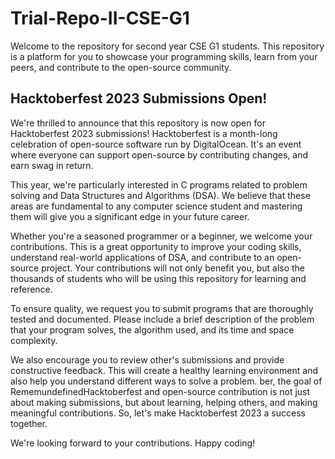 # Trial-Repo-II-CSE-G1
Welcome to the repository for second year CSE G1 students. This repository is a platform for you to showcase your programming skills, learn from your peers, and contribute to the open-source community.

## Hacktoberfest 2023 Submissions Open!
We're thrilled to announce that this repository is now open for Hacktoberfest 2023 submissions! Hacktoberfest is a month-long celebration of open-source software run by DigitalOcean. It's an event where everyone can support open-source by contributing changes, and earn swag in return.

This year, we're particularly interested in C programs related to problem solving and Data Structures and Algorithms (DSA). We believe that these areas are fundamental to any computer science student and mastering them will give you a significant edge in your future career.

Whether you're a seasoned programmer or a beginner, we welcome your contributions. This is a great opportunity to improve your coding skills, understand real-world applications of DSA, and contribute to an open-source project. Your contributions will not only benefit you, but also the thousands of students who will be using this repository for learning and reference.

To ensure quality, we request you to submit programs that are thoroughly tested and documented. Please include a brief description of the problem that your program solves, the algorithm used, and its time and space complexity.

We also encourage you to review other's submissions and provide constructive feedback. This will create a healthy learning environment and also help you understand different ways to solve a problem.
ber, the goal of
RememundefinedHacktoberfest and open-source contribution is not just about making submissions, but about learning, helping others, and making meaningful contributions. So, let's make Hacktoberfest 2023 a success together. 

We're looking forward to your contributions. Happy coding!